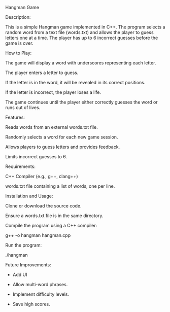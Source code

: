 Hangman Game

Description:

This is a simple Hangman game implemented in C++. The program selects a random word from a text file (words.txt) and allows the player to guess letters one at a time. The player has up to 6 incorrect guesses before the game is over.

How to Play:

The game will display a word with underscores representing each letter.

The player enters a letter to guess.

If the letter is in the word, it will be revealed in its correct positions.

If the letter is incorrect, the player loses a life.

The game continues until the player either correctly guesses the word or runs out of lives.

Features:

Reads words from an external words.txt file.

Randomly selects a word for each new game session.

Allows players to guess letters and provides feedback.

Limits incorrect guesses to 6.

Requirements:

C++ Compiler (e.g., g++, clang++)

words.txt file containing a list of words, one per line.

Installation and Usage:

Clone or download the source code.

Ensure a words.txt file is in the same directory.

Compile the program using a C++ compiler:

g++ -o hangman hangman.cpp

Run the program:

./hangman

Future Improvements:

- Add UI

- Allow multi-word phrases.

- Implement difficulty levels.

- Save high scores.

